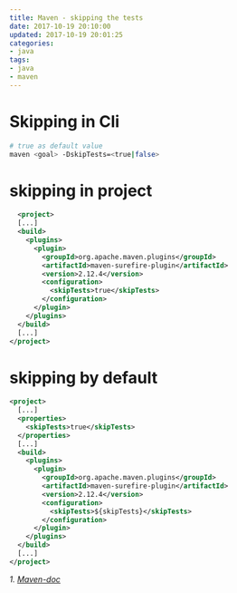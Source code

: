 ```yaml
---
title: Maven - skipping the tests
date: 2017-10-19 20:10:00
updated: 2017-10-19 20:01:25
categories:
- java
tags:
- java
- maven
---
```

# Skipping in Cli
````bash
# true as default value 
maven <goal> -DskipTests=<true|false>
````

# skipping in project
````xml
  <project>
  [...]
  <build>
    <plugins>
      <plugin>
        <groupId>org.apache.maven.plugins</groupId>
        <artifactId>maven-surefire-plugin</artifactId>
        <version>2.12.4</version>
        <configuration>
          <skipTests>true</skipTests>
        </configuration>
      </plugin>
    </plugins>
  </build>
  [...]
</project>
````

# skipping by default
````xml
<project>
  [...]
  <properties>
    <skipTests>true</skipTests>
  </properties>
  [...]
  <build>
    <plugins>
      <plugin>
        <groupId>org.apache.maven.plugins</groupId>
        <artifactId>maven-surefire-plugin</artifactId>
        <version>2.12.4</version>
        <configuration>
          <skipTests>${skipTests}</skipTests>
        </configuration>
      </plugin>
    </plugins>
  </build>
  [...]
</project>
````


_1. [Maven-doc](http://maven.apache.org/plugins-archives/maven-surefire-plugin-2.12.4/examples/skipping-test.html)_
